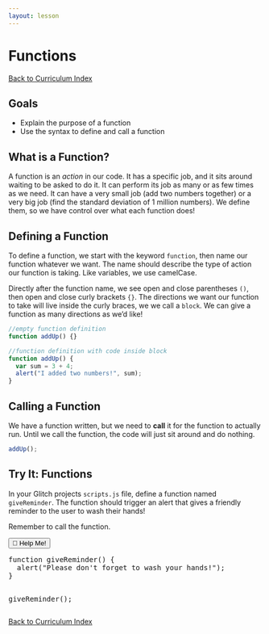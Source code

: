 ```yaml
---
layout: lesson
---
```



# Functions
<a href="../">Back to Curriculum Index</a>

## Goals

- Explain the purpose of a function
- Use the syntax to define and call a function

## What is a Function?

A function is an _action_ in our code. It has a specific job, and it sits around waiting to be asked to do it. It can perform its job as many or as few times as we need. It can have a very small job (add two numbers together) or a very big job (find the standard deviation of 1 million numbers). We define them, so we have control over what each function does!

## Defining a Function

To define a function, we start with the keyword `function`, then name our function whatever we want. The name should describe the type of action our function is taking. Like variables, we use camelCase.

Directly after the function name, we see open and close parentheses `()`, then open and close curly brackets `{}`. The directions we want our function to take will live inside the curly braces, we we call a `block`. We can give a function as many directions as we’d like!

```js
//empty function definition
function addUp() {}
```

```js
//function definition with code inside block
function addUp() {
  var sum = 3 + 4;
  alert("I added two numbers!", sum);
}
```
## Calling a Function

We have a function written, but we need to **call** it for the function to actually run. Until we call the function, the code will just sit around and do nothing.

```js
addUp();
```

<div class="try-it-new">
  <h2>Try It: Functions</h2>
  <p>In your Glitch projects <code>scripts.js</code> file, define a function named <code class="try-it-code">giveReminder</code>. The function should trigger an alert that gives a friendly reminder to the user to wash their hands!</p>
  <p>Remember to call the function.</p>

  <div class="help-container">
    <button class="help-click">🤚 Help Me!</button>
    <div class="help-toggle">
      <pre>function giveReminder() {
  alert("Please don't forget to wash your hands!");
}

  giveReminder();</pre>
    </div>
  </div>
</div>

<a href="../">Back to Curriculum Index</a>

